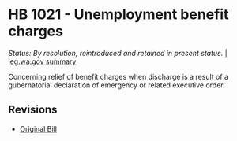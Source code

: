 # HB 1021 - Unemployment benefit charges
*Status: By resolution, reintroduced and retained in present status.* | [leg.wa.gov summary](https://app.leg.wa.gov/billsummary?BillNumber=1021&Year=2021)

Concerning relief of benefit charges when discharge is a result of a gubernatorial declaration of emergency or related executive order.

## Revisions
* [Original Bill](1/)